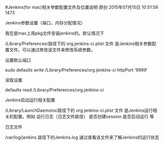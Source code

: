 #Jenkins(for mac)相关参数配置文件及位置说明
原创 2015年07月15日 10:51:56 1473

Jenkins参数设置（端口，内存分配情况）

我在是mac上用pkg文件安装jenkins的。默认情况下



/Library/Preferences/路径下的  org.jenkins-ci.plist  文件 是Jenkins相关参数配置文件。可以通过修改该文件来修改系统参数。



设置默认端口

 sudo defaults write /Library/Preferences/org.jenkins-ci httpPort ‘9999‘

读取设置

defaults read /Library/Preferences/org.jenkins-ci



Jenkins启动运行相关配置

/Library/LaunchDaemons/路径下的 org.jenkins-ci.plist 文件 是Jenkins运行相关的配置。例如 运行日志（日志文件路径）  是否创建session 是否启动运行 等



日志文件

/var/log/jenkins 路径下的Jenkins.log 通过查看该文件来了解Jenkins的运行状态


